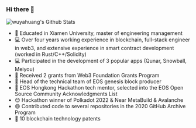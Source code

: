 ### Hi there 👋

![wuyahuang's Github Stats](https://github-readme-stats.vercel.app/api?username=wuyahuang&count_private=true&show_icons=true&theme=gruvbox_light)

* 🏫 Educated in Xiamen University, master of engineering management
* 💻 Over four years working experience in blockchain, full-stack engineer in web3, and extensive experience in smart contract development (worked in Rust/C++/Solidity)
* 💻 Participated in the development of 3 popular apps (Qunar, Snowball, Meiyou)
* 🙏 Received 2 grants from Web3 Foundation Grants Program
* 👯 Head of the technical team of EOS genesis block producer
* 👯 EOS Hongkong Hackathon tech mentor, selected into the EOS Open Source Community Acknowledgments List
* 😊 Hackathon winner of Polkadot 2022 & Near MetaBuild & Avalanche
* 😄 Contributed code to several repositories in the 2020 GitHub Archive Program
* 🧐 10 blockchain technology patents

